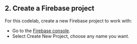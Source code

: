 ## 2. Create a Firebase project

For this codelab, create a new Firebase project to work with:

- Go to the [Firebase console](https://console.firebase.google.com/).
- Select Create New Project, choose any name you want.

